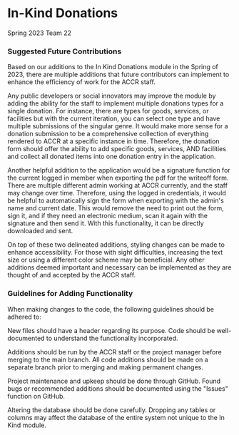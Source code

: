 # In-Kind Donations
Spring 2023 Team 22

### Suggested Future Contributions
Based on our additions to the In Kind Donations module in the Spring of 2023, there are multiple additions that future contributors can implement to enhance the efficiency of work for the ACCR staff.

Any public developers or social innovators may improve the module by adding the ability for the staff to implement multiple donations types for a single donation. For instance, there are types for goods, services, or facilities but with the current iteration, you can select one type and have multiple submissions of the singular genre. It would make more sense for a donation submission to be a comprehensive collection of everything rendered to ACCR at a specific instance in time. Therefore, the donation form should offer the ability to add specific goods, services, AND facilities and collect all donated items into one donation entry in the application.

Another helpful addition to the application would be a signature function for the current logged in member when exporting the pdf for the writeoff form. There are multiple different admin working at ACCR currently, and the staff may change over time. Therefore, using the logged in credentials, it would be helpful to automatically sign the form when exporting with the admin's name and current date. This would remove the need to print out the form, sign it, and if they need an electronic medium, scan it again with the signature and then send it. With this functionality, it can be directly downloaded and sent.

On top of these two delineated additions, styling changes can be made to enhance accessibility. For those with sight difficulties, increasing the text size or using a different color scheme may be beneficial. Any other additions deemed important and necessary can be implemented as they are thought of and accepted by the ACCR staff.

### Guidelines for Adding Functionality
When making changes to the code, the following guidelines should be adhered to:

New files should have a header regarding its purpose. Code should be well-documented to understand the functionality incorporated.

Additions should be run by the ACCR staff or the project manager before merging to the main branch. All code additions should be made on a separate branch prior to merging and making permanent changes.

Project maintenance and upkeep should be done through GitHub. Found bugs or recommended additions should be documented using the "Issues" function on GitHub.

Altering the database should be done carefully. Dropping any tables or columns may affect the database of the entire system not unique to the In Kind module.

